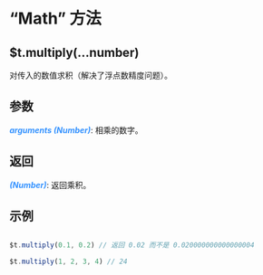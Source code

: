 # “Math” 方法

## $t.multiply(...number)

对传入的数值求积（解决了浮点数精度问题）。

## 参数

<i style="color: #3492ff;font-weight: 700;">arguments (Number)</i>: 相乘的数字。

## 返回

<i style="color: #3492ff;font-weight: 700;">(Number)</i>: 返回乘积。

## 示例

```javascript

$t.multiply(0.1, 0.2) // 返回 0.02 而不是 0.020000000000000004

$t.multiply(1, 2, 3, 4) // 24

```
